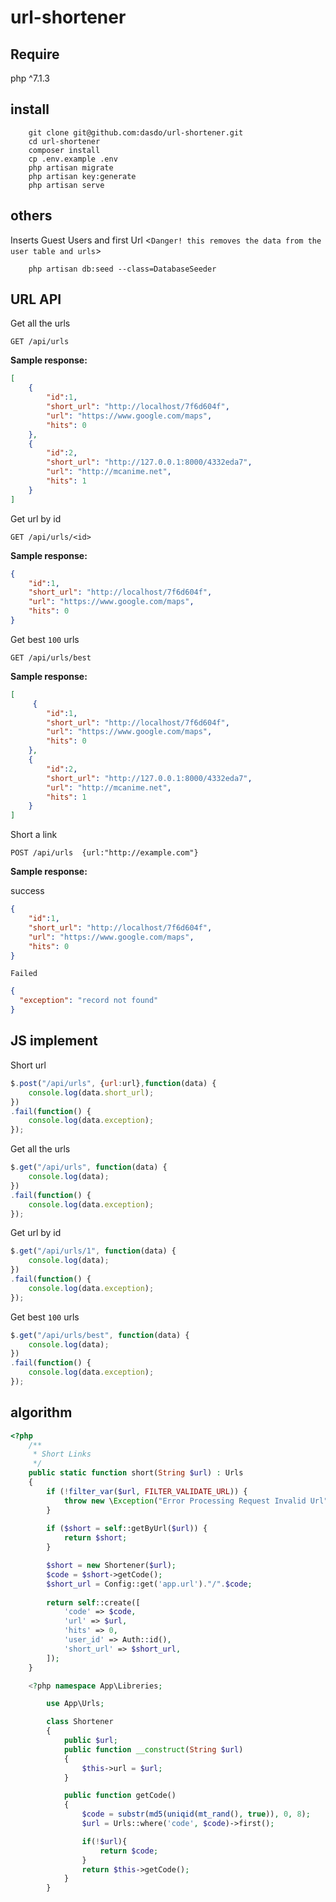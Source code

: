 # url-shortener

## Require
php ^7.1.3

## install

```ssh
    git clone git@github.com:dasdo/url-shortener.git
    cd url-shortener
    composer install
    cp .env.example .env 
    php artisan migrate
    php artisan key:generate
    php artisan serve
```

## others

Inserts Guest Users and first Url <`Danger! this removes the data from the user table and urls`>

```ssh
    php artisan db:seed --class=DatabaseSeeder
```

## URL API

Get all the urls

```ssh
GET /api/urls
```

**Sample response:**

```json
[
    {
        "id":1,
        "short_url": "http://localhost/7f6d604f",
        "url": "https://www.google.com/maps",
        "hits": 0
    },
    {
        "id":2,
        "short_url": "http://127.0.0.1:8000/4332eda7",
        "url": "http://mcanime.net",
        "hits": 1
    }
]
```

Get url by id

```ssh
GET /api/urls/<id>
```
**Sample response:**

```json
{
    "id":1,
    "short_url": "http://localhost/7f6d604f",
    "url": "https://www.google.com/maps",
    "hits": 0
}
```

Get best `100` urls

```ssh
GET /api/urls/best
```

**Sample response:**

```json
[
     {
        "id":1,
        "short_url": "http://localhost/7f6d604f",
        "url": "https://www.google.com/maps",
        "hits": 0
    },
    {
        "id":2,
        "short_url": "http://127.0.0.1:8000/4332eda7",
        "url": "http://mcanime.net",
        "hits": 1
    }
]
```

Short a link

```ssh
POST /api/urls  {url:"http://example.com"}
```

**Sample response:**

success

```json
{
    "id":1,
    "short_url": "http://localhost/7f6d604f",
    "url": "https://www.google.com/maps",
    "hits": 0
}
```

`Failed`

```json
{
  "exception": "record not found"
}
```


## JS implement

Short url

```javascript
$.post("/api/urls", {url:url},function(data) {
    console.log(data.short_url);
})
.fail(function() {
    console.log(data.exception);
});
```

Get all the urls

```javascript
$.get("/api/urls", function(data) {
    console.log(data);
})
.fail(function() {
    console.log(data.exception);
});
```

Get url by id

```javascript
$.get("/api/urls/1", function(data) {
    console.log(data);
})
.fail(function() {
    console.log(data.exception);
});
```

Get best `100` urls

```javascript
$.get("/api/urls/best", function(data) {
    console.log(data);
})
.fail(function() {
    console.log(data.exception);
});
```

## algorithm

```php
<?php
    /**
     * Short Links
     */
    public static function short(String $url) : Urls
    {
        if (!filter_var($url, FILTER_VALIDATE_URL)) {
            throw new \Exception("Error Processing Request Invalid Url", 1);
        }
        
        if ($short = self::getByUrl($url)) {
            return $short;
        }

        $short = new Shortener($url);
        $code = $short->getCode();
        $short_url = Config::get('app.url')."/".$code;
        
        return self::create([
            'code' => $code,
            'url' => $url,
            'hits' => 0,
            'user_id' => Auth::id(),
            'short_url' => $short_url,
        ]);
    }

    <?php namespace App\Libreries;

        use App\Urls;

        class Shortener
        {
            public $url;
            public function __construct(String $url)
            {
                $this->url = $url;
            }

            public function getCode()
            {
                $code = substr(md5(uniqid(mt_rand(), true)), 0, 8);
                $url = Urls::where('code', $code)->first();

                if(!$url){
                    return $code;
                }
                return $this->getCode();
            }
        }
```
